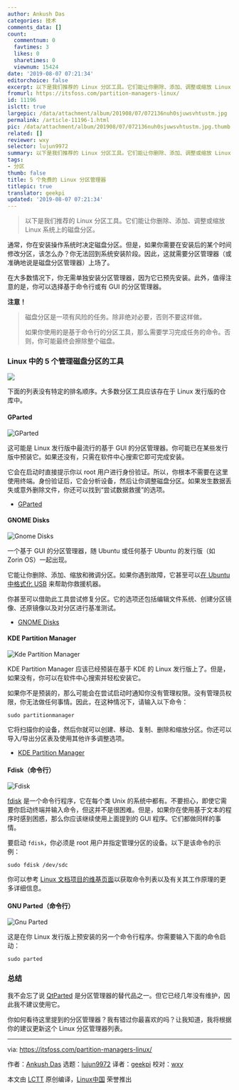 ```yaml
---
author: Ankush Das
categories: 技术
comments_data: []
count:
  commentnum: 0
  favtimes: 3
  likes: 0
  sharetimes: 0
  viewnum: 15424
date: '2019-08-07 07:21:34'
editorchoice: false
excerpt: 以下是我们推荐的 Linux 分区工具。它们能让你删除、添加、调整或缩放 Linux 系统上的磁盘分区。
fromurl: https://itsfoss.com/partition-managers-linux/
id: 11196
islctt: true
largepic: /data/attachment/album/201908/07/072136nuh0sjuwsvhtustm.jpg
permalink: /article-11196-1.html
pic: /data/attachment/album/201908/07/072136nuh0sjuwsvhtustm.jpg.thumb.jpg
related: []
reviewer: wxy
selector: lujun9972
summary: 以下是我们推荐的 Linux 分区工具。它们能让你删除、添加、调整或缩放 Linux 系统上的磁盘分区。
tags:
- 分区
thumb: false
title: 5 个免费的 Linux 分区管理器
titlepic: true
translator: geekpi
updated: '2019-08-07 07:21:34'
---
```



> 
> 以下是我们推荐的 Linux 分区工具。它们能让你删除、添加、调整或缩放 Linux 系统上的磁盘分区。
> 
> 
> 


通常，你在安装操作系统时决定磁盘分区。但是，如果你需要在安装后的某个时间修改分区，该怎么办？你无法回到系统安装阶段。因此，这就需要分区管理器（或准确地说是磁盘分区管理器）上场了。


在大多数情况下，你无需单独安装分区管理器，因为它已预先安装。此外，值得注意的是，你可以选择基于命令行或有 GUI 的分区管理器。


**注意！**



> 
> 磁盘分区是一项有风险的任务。除非绝对必要，否则不要这样做。
> 
> 
> 如果你使用的是基于命令行的分区工具，那么需要学习完成任务的命令。否则，你可能最终会擦除整个磁盘。
> 
> 
> 


### Linux 中的 5 个管理磁盘分区的工具


![](/data/attachment/album/201908/07/072136nuh0sjuwsvhtustm.jpg)


下面的列表没有特定的排名顺序。大多数分区工具应该存在于 Linux 发行版的仓库中。


#### GParted


![GParted](/data/attachment/album/201908/07/072137qjrg0rwigr4vwrmk.png)


这可能是 Linux 发行版中最流行的基于 GUI 的分区管理器。你可能已在某些发行版中预装它。如果还没有，只需在软件中心搜索它即可完成安装。


它会在启动时直接提示你以 root 用户进行身份验证。所以，你根本不需要在这里使用终端。身份验证后，它会分析设备，然后让你调整磁盘分区。如果发生数据丢失或意外删除文件，你还可以找到“尝试数据救援”的选项。


* [GParted](https://gparted.org/)


#### GNOME Disks


![Gnome Disks](/data/attachment/album/201908/07/072138ikfzztd1u33emt2t.png)


一个基于 GUI 的分区管理器，随 Ubuntu 或任何基于 Ubuntu 的发行版（如 Zorin OS）一起出现。


它能让你删除、添加、缩放和微调分区。如果你遇到故障，它甚至可以[在 Ubuntu 中格式化 USB](https://itsfoss.com/format-usb-drive-sd-card-ubuntu/) 来帮助你救援机器。


你甚至可以借助此工具尝试修复分区。它的选项还包括编辑文件系统、创建分区镜像、还原镜像以及对分区进行基准测试。


* [GNOME Disks](https://wiki.gnome.org/Apps/Disks)


#### KDE Partition Manager


![Kde Partition Manager](/data/attachment/album/201908/07/072139f17xi2724w7wmm44.jpg)


KDE Partition Manager 应该已经预装在基于 KDE 的 Linux 发行版上了。但是，如果没有，你可以在软件中心搜索并轻松安装它。


如果你不是预装的，那么可能会在尝试启动时通知你没有管理权限。没有管理员权限，你无法做任何事情。因此，在这种情况下，请输入以下命令：



```
sudo partitionmanager
```

它将扫描你的设备，然后你就可以创建、移动、复制、删除和缩放分区。你还可以导入/导出分区表及使用其他许多调整选项。


* [KDE Partition Manager](https://kde.org/applications/system/org.kde.partitionmanager)


#### Fdisk（命令行）


![Fdisk](/data/attachment/album/201908/07/072140hnwjkbbnwmp69szr.jpg)


[fdisk](https://en.wikipedia.org/wiki/Fdisk) 是一个命令行程序，它在每个类 Unix 的系统中都有。不要担心，即使它需要你启动终端并输入命令，但这并不是很困难。但是，如果你在使用基于文本的程序时感到困惑，那么你应该继续使用上面提到的 GUI 程序。它们都做同样的事情。


要启动 `fdisk`，你必须是 root 用户并指定管理分区的设备。以下是该命令的示例：



```
sudo fdisk /dev/sdc
```

你可以参考 [Linux 文档项目的维基页面](https://www.tldp.org/HOWTO/Partition/fdisk_partitioning.html)以获取命令列表以及有关其工作原理的更多详细信息。


#### GNU Parted（命令行）


![Gnu Parted](/data/attachment/album/201908/07/072144he26tzptktkp4dll.png)


这是在你 Linux 发行版上预安装的另一个命令行程序。你需要输入下面的命令启动：



```
sudo parted
```

### 总结


我不会忘了说 [QtParted](http://qtparted.sourceforge.net/) 是分区管理器的替代品之一。但它已经几年没有维护，因此我不建议使用它。


你如何看待这里提到的分区管理器？我有错过你最喜欢的吗？让我知道，我将根据你的建议更新这个 Linux 分区管理器列表。




---


via: <https://itsfoss.com/partition-managers-linux/>


作者：[Ankush Das](https://itsfoss.com/author/ankush/) 选题：[lujun9972](https://github.com/lujun9972) 译者：[geekpi](https://github.com/geekpi) 校对：[wxy](https://github.com/wxy)


本文由 [LCTT](https://github.com/LCTT/TranslateProject) 原创编译，[Linux中国](https://linux.cn/) 荣誉推出
